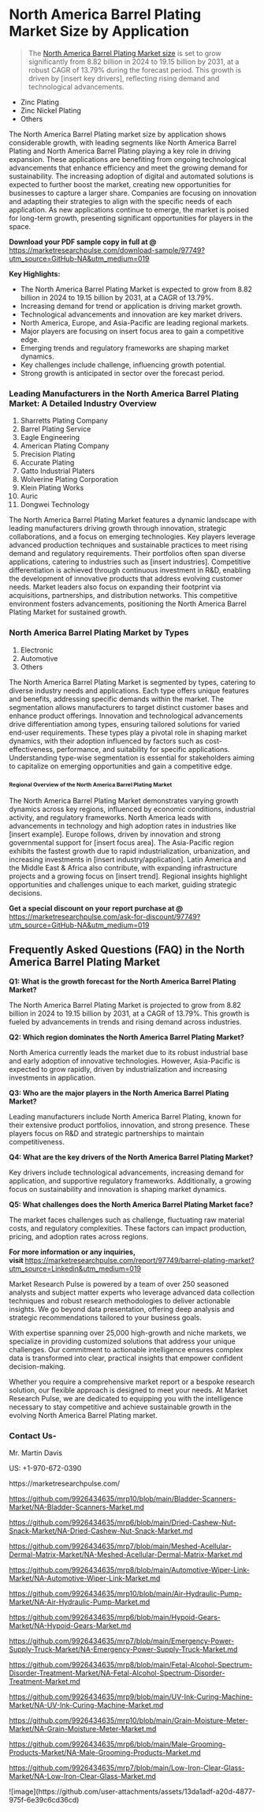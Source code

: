 <h1>North America Barrel Plating Market&nbsp;Size by Application</h1><blockquote><p>The <a href="https://marketresearchpulse.com/download-sample/97749?utm_source=GitHub-NA&amp;utm_medium=019">North America Barrel Plating Market size</a> is set to grow significantly from 8.82 billion in 2024 to 19.15 billion by 2031, at a robust CAGR of 13.79% during the forecast period. This growth is driven by [insert key drivers], reflecting rising demand and technological advancements.</p></blockquote><ul><li>Zinc Plating<li> Zinc Nickel Plating<li> Others</li></ul><p>The North America Barrel Plating market size by application shows considerable growth, with leading segments like North America Barrel Plating and North America Barrel Plating playing a key role in driving expansion. These applications are benefiting from ongoing technological advancements that enhance efficiency and meet the growing demand for sustainability. The increasing adoption of digital and automated solutions is expected to further boost the market, creating new opportunities for businesses to capture a larger share. Companies are focusing on innovation and adapting their strategies to align with the specific needs of each application. As new applications continue to emerge, the market is poised for long-term growth, presenting significant opportunities for players in the space.</p><p><strong>Download your PDF sample copy in full at @ </strong><a href="https://marketresearchpulse.com/download-sample/97749?utm_source=GitHub-NA&amp;utm_medium=019">https://marketresearchpulse.com/download-sample/97749?utm_source=GitHub-NA&amp;utm_medium=019</a></p><p><strong>Key Highlights: </strong></p><ul><li>The North America Barrel Plating Market is expected to grow from 8.82 billion in 2024 to 19.15 billion by 2031, at a CAGR of 13.79%.</li><li>Increasing demand for trend or application is driving market growth.</li><li>Technological advancements and innovation are key market drivers.</li><li>North America, Europe, and Asia-Pacific are leading regional markets.</li><li>Major players are focusing on insert focus area to gain a competitive edge.</li><li>Emerging trends and regulatory frameworks are shaping market dynamics.</li><li>Key challenges include challenge, influencing growth potential.</li><li>Strong growth is anticipated in sector over the forecast period.</li></ul><h3>Leading Manufacturers in the North America Barrel Plating Market: A Detailed Industry Overview</h3><ol><li>Sharretts Plating Company</li><li>Barrel Plating Service</li><li>Eagle Engineering</li><li>American Plating Company</li><li>Precision Plating</li><li>Accurate Plating</li><li>Gatto Industrial Platers</li><li>Wolverine Plating Corporation</li><li>Klein Plating Works</li><li>Auric</li><li>Dongwei Technology</li></ol><div class="flex max-w-full flex-col flex-grow"><div class="min-h-8 text-message flex w-full flex-col items-end gap-2 whitespace-normal break-words [.text-message+&amp;]:mt-5" dir="auto" data-message-author-role="assistant" data-message-id="fd8432e4-4910-450d-b182-61b7bfb0a01f" data-message-model-slug="gpt-4o"><div class="flex w-full flex-col gap-1 empty:hidden first:pt-[3px]"><div class="markdown prose w-full break-words dark:prose-invert light"><p>The North America Barrel Plating Market features a dynamic landscape with leading manufacturers driving growth through innovation, strategic collaborations, and a focus on emerging technologies. Key players leverage advanced production techniques and sustainable practices to meet rising demand and regulatory requirements. Their portfolios often span diverse applications, catering to industries such as [insert industries]. Competitive differentiation is achieved through continuous investment in R&amp;D, enabling the development of innovative products that address evolving customer needs. Market leaders also focus on expanding their footprint via acquisitions, partnerships, and distribution networks. This competitive environment fosters advancements, positioning the North America Barrel Plating Market for sustained growth.</p></div></div></div></div><h3>North America Barrel Plating Market by Types</h3><ol><li>Electronic<li> Automotive<li> Others</li></ol><div class="flex max-w-full flex-col flex-grow"><div class="min-h-8 text-message flex w-full flex-col items-end gap-2 whitespace-normal break-words [.text-message+&amp;]:mt-5" dir="auto" data-message-author-role="assistant" data-message-id="084470be-0bb7-4664-bddf-5156b4f41249" data-message-model-slug="gpt-4o-mini"><div class="flex w-full flex-col gap-1 empty:hidden first:pt-[3px]"><div class="markdown prose w-full break-words dark:prose-invert light"><p>The North America Barrel Plating Market is segmented by types, catering to diverse industry needs and applications. Each type offers unique features and benefits, addressing specific demands within the market. The segmentation allows manufacturers to target distinct customer bases and enhance product offerings. Innovation and technological advancements drive differentiation among types, ensuring tailored solutions for varied end-user requirements. These types play a pivotal role in shaping market dynamics, with their adoption influenced by factors such as cost-effectiveness, performance, and suitability for specific applications. Understanding type-wise segmentation is essential for stakeholders aiming to capitalize on emerging opportunities and gain a competitive edge.</p></div></div></div></div><h3><span style="font-size: 11px;">Regional Overview of the North America Barrel Plating Market</span></h3><div class="flex max-w-full flex-col flex-grow"><div class="min-h-8 text-message flex w-full flex-col items-end gap-2 whitespace-normal break-words [.text-message+&amp;]:mt-5" dir="auto" data-message-author-role="assistant" data-message-id="e9038762-ce64-4e30-91c9-9bd413514231" data-message-model-slug="gpt-4o-mini"><div class="flex w-full flex-col gap-1 empty:hidden first:pt-[3px]"><div class="markdown prose w-full break-words dark:prose-invert light"><p>The North America Barrel Plating Market demonstrates varying growth dynamics across key regions, influenced by economic conditions, industrial activity, and regulatory frameworks. North America leads with advancements in technology and high adoption rates in industries like [insert example]. Europe follows, driven by innovation and strong governmental support for [insert focus area]. The Asia-Pacific region exhibits the fastest growth due to rapid industrialization, urbanization, and increasing investments in [insert industry/application]. Latin America and the Middle East &amp; Africa also contribute, with expanding infrastructure projects and a growing focus on [insert trend]. Regional insights highlight opportunities and challenges unique to each market, guiding strategic decisions.</p></div></div></div></div><p><strong>Get a special discount on your report purchase at @ </strong><a href="https://marketresearchpulse.com/ask-for-discount/97749?utm_source=GitHub-NA&amp;utm_medium=019">https://marketresearchpulse.com/ask-for-discount/97749?utm_source=GitHub-NA&amp;utm_medium=019</a></p><h2>Frequently Asked Questions (FAQ) in the North America Barrel Plating Market</h2><p><strong>Q1: What is the growth forecast for the North America Barrel Plating Market?</strong></p><p>The North America Barrel Plating Market is projected to grow from 8.82 billion in 2024 to 19.15 billion by 2031, at a CAGR of 13.79%. This growth is fueled by advancements in trends and rising demand across industries.</p><p><strong>Q2: Which region dominates the North America Barrel Plating Market?</strong></p><p>North America currently leads the market due to its robust industrial base and early adoption of innovative technologies. However, Asia-Pacific is expected to grow rapidly, driven by industrialization and increasing investments in application.</p><p><strong>Q3: Who are the major players in the North America Barrel Plating Market?</strong></p><p>Leading manufacturers include North America Barrel Plating, known for their extensive product portfolios, innovation, and strong presence. These players focus on R&amp;D and strategic partnerships to maintain competitiveness.</p><p><strong>Q4: What are the key drivers of the North America Barrel Plating Market?</strong></p><p>Key drivers include technological advancements, increasing demand for application, and supportive regulatory frameworks. Additionally, a growing focus on sustainability and innovation is shaping market dynamics.</p><p><strong>Q5: What challenges does the North America Barrel Plating Market face?</strong></p><p>The market faces challenges such as challenge, fluctuating raw material costs, and regulatory complexities. These factors can impact production, pricing, and adoption rates across regions.</p><p><strong>For more information or any inquiries, visit&nbsp;</strong><a href="https://marketresearchpulse.com/report/97749/barrel-plating-market?utm_source=Linkedin&utm_medium=019">https://marketresearchpulse.com/report/97749/barrel-plating-market?utm_source=Linkedin&utm_medium=019</a></p><p>Market Research Pulse is powered by a team of over 250 seasoned analysts and subject matter experts who leverage advanced data collection techniques and robust research methodologies to deliver actionable insights. We go beyond data presentation, offering deep analysis and strategic recommendations tailored to your business goals.</p><p>With expertise spanning over 25,000 high-growth and niche markets, we specialize in providing customized solutions that address your unique challenges. Our commitment to actionable intelligence ensures complex data is transformed into clear, practical insights that empower confident decision-making.</p><p>Whether you require a comprehensive market report or a bespoke research solution, our flexible approach is designed to meet your needs. At Market Research Pulse, we are dedicated to equipping you with the intelligence necessary to stay competitive and achieve sustainable growth in the evolving North America Barrel Plating market.</p><h3><strong>Contact Us-</strong></h3><p>Mr. Martin Davis</p><p>US: +1-970-672-0390</p><p>https://marketresearchpulse.com/</p><p><a href="https://github.com/9926434635/mrp10/blob/main/Bladder-Scanners-Market/NA-Bladder-Scanners-Market.md">https://github.com/9926434635/mrp10/blob/main/Bladder-Scanners-Market/NA-Bladder-Scanners-Market.md</a></p><p><a href="https://github.com/9926434635/mrp6/blob/main/Dried-Cashew-Nut-Snack-Market/NA-Dried-Cashew-Nut-Snack-Market.md">https://github.com/9926434635/mrp6/blob/main/Dried-Cashew-Nut-Snack-Market/NA-Dried-Cashew-Nut-Snack-Market.md</a></p><p><a href="https://github.com/9926434635/mrp7/blob/main/Meshed-Acellular-Dermal-Matrix-Market/NA-Meshed-Acellular-Dermal-Matrix-Market.md">https://github.com/9926434635/mrp7/blob/main/Meshed-Acellular-Dermal-Matrix-Market/NA-Meshed-Acellular-Dermal-Matrix-Market.md</a></p><p><a href="https://github.com/9926434635/mrp8/blob/main/Automotive-Wiper-Link-Market/NA-Automotive-Wiper-Link-Market.md">https://github.com/9926434635/mrp8/blob/main/Automotive-Wiper-Link-Market/NA-Automotive-Wiper-Link-Market.md</a></p><p><a href="https://github.com/9926434635/mrp10/blob/main/Air-Hydraulic-Pump-Market/NA-Air-Hydraulic-Pump-Market.md">https://github.com/9926434635/mrp10/blob/main/Air-Hydraulic-Pump-Market/NA-Air-Hydraulic-Pump-Market.md</a></p><p><a href="https://github.com/9926434635/mrp6/blob/main/Hypoid-Gears-Market/NA-Hypoid-Gears-Market.md">https://github.com/9926434635/mrp6/blob/main/Hypoid-Gears-Market/NA-Hypoid-Gears-Market.md</a></p><p><a href="https://github.com/9926434635/mrp7/blob/main/Emergency-Power-Supply-Truck-Market/NA-Emergency-Power-Supply-Truck-Market.md">https://github.com/9926434635/mrp7/blob/main/Emergency-Power-Supply-Truck-Market/NA-Emergency-Power-Supply-Truck-Market.md</a></p><p><a href="https://github.com/9926434635/mrp8/blob/main/Fetal-Alcohol-Spectrum-Disorder-Treatment-Market/NA-Fetal-Alcohol-Spectrum-Disorder-Treatment-Market.md">https://github.com/9926434635/mrp8/blob/main/Fetal-Alcohol-Spectrum-Disorder-Treatment-Market/NA-Fetal-Alcohol-Spectrum-Disorder-Treatment-Market.md</a></p><p><a href="https://github.com/9926434635/mrp9/blob/main/UV-Ink-Curing-Machine-Market/NA-UV-Ink-Curing-Machine-Market.md">https://github.com/9926434635/mrp9/blob/main/UV-Ink-Curing-Machine-Market/NA-UV-Ink-Curing-Machine-Market.md</a></p><p><a href="https://github.com/9926434635/mrp10/blob/main/Grain-Moisture-Meter-Market/NA-Grain-Moisture-Meter-Market.md">https://github.com/9926434635/mrp10/blob/main/Grain-Moisture-Meter-Market/NA-Grain-Moisture-Meter-Market.md</a></p><p><a href="https://github.com/9926434635/mrp6/blob/main/Male-Grooming-Products-Market/NA-Male-Grooming-Products-Market.md">https://github.com/9926434635/mrp6/blob/main/Male-Grooming-Products-Market/NA-Male-Grooming-Products-Market.md</a></p><p><a href="https://github.com/9926434635/mrp7/blob/main/Low-Iron-Clear-Glass-Market/NA-Low-Iron-Clear-Glass-Market.md">https://github.com/9926434635/mrp7/blob/main/Low-Iron-Clear-Glass-Market/NA-Low-Iron-Clear-Glass-Market.md</a></p>
![image](https://github.com/user-attachments/assets/13da1adf-a20d-4877-975f-6e39c6cd36cd)
